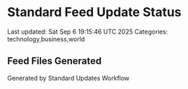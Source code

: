 # Standard Feed Update Status
Last updated: Sat Sep  6 19:15:46 UTC 2025
Categories: technology,business,world

## Feed Files Generated

Generated by Standard Updates Workflow
